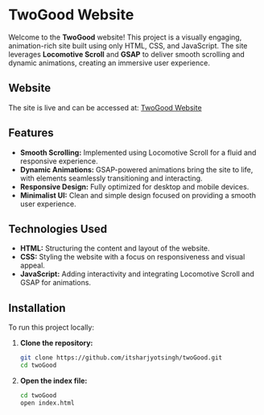 # TwoGood Website

Welcome to the **TwoGood** website! This project is a visually engaging, animation-rich site built using only HTML, CSS, and JavaScript. The site leverages **Locomotive Scroll** and **GSAP** to deliver smooth scrolling and dynamic animations, creating an immersive user experience.

## Website

The site is live and can be accessed at: [TwoGood Website](https://itsharjyotsingh.github.io/twoGood/)

## Features

- **Smooth Scrolling:** Implemented using Locomotive Scroll for a fluid and responsive experience.
- **Dynamic Animations:** GSAP-powered animations bring the site to life, with elements seamlessly transitioning and interacting.
- **Responsive Design:** Fully optimized for desktop and mobile devices.
- **Minimalist UI:** Clean and simple design focused on providing a smooth user experience.

## Technologies Used

- **HTML:** Structuring the content and layout of the website.
- **CSS:** Styling the website with a focus on responsiveness and visual appeal.
- **JavaScript:** Adding interactivity and integrating Locomotive Scroll and GSAP for animations.

## Installation

To run this project locally:

1. **Clone the repository:**

   ```bash
   git clone https://github.com/itsharjyotsingh/twoGood.git
   cd twoGood

2. **Open the index file:**

   ```bash
   cd twoGood
   open index.html
